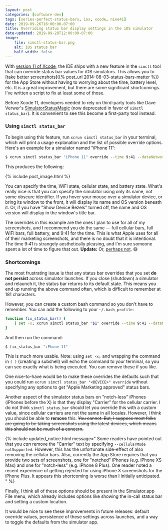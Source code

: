 ```yaml
---
layout: post
categories: [software-dev]
tags: [series-perfect-status-bars, ios, xcode, nine41]
date: 2019-09-26T16:00:00-07:00
title: Overriding status bar display settings in the iOS simulator
date-updated: 2019-09-28T12:00:00-07:00
image:
    file: simctl-status-bar.png
    alt: iOS status bar
    half_width: false
---
```


With [version 11 of Xcode](https://developer.apple.com/documentation/xcode_release_notes/xcode_11_release_notes), the IDE ships with a new feature in the `simctl` tool that can override status bar values for iOS simulators. This allows you to [take better screenshots]({% post_url 2014-08-03-status-bars-matter %}) for the App Store without having to worrying about the time, battery level, etc. It is a great improvement, but there are some significant shortcomings. I've written a script to fix at least some of those.

<!--excerpt-->

Before Xcode 11, developers needed to rely on third-party tools like Dave Verwer's [SimulatorStatusMagic](https://github.com/shinydevelopment/SimulatorStatusMagic) (now deprecated in favor of `simctl status_bar`). It is convenient to see this become a first-party tool instead.

### Using `simctl status_bar`

To begin using this feature, run `xcrun simctl status_bar` in your terminal, which will print a usage explanation and the list of possible override options. Here's an example for a simulator named "iPhone 11":

```bash
$ xcrun simctl status_bar "iPhone 11" override --time 9:41 --dataNetwork wifi --wifiMode active --wifiBars 3 --cellularMode active --cellularBars 4 --batteryState charged --batteryLevel 100
```

This produces the following:

{% include post_image.html %}

You can specify the time, WiFi state, cellular state, and battery state. What's really nice is that you can specify the simulator using only its name, not some obscure identifier. If you hover your mouse over a simulator device, or bring its window to the front, it will display its name and OS version beneath it. Or, if you have "Show Device Bezels" turned off, the name and OS version will display in the window's title bar.

The overrides in this example are the ones I plan to use for all of my screenshots, and I recommend you do the same &mdash; full cellular bars, full WiFi bars, full battery, and 9:41 for the time. This is what Apple uses for all of their marketing screenshots, and there is no doubt that it is intentional. The time 9:41 is strangely aesthetically pleasing, and I'm sure someone spent a lot of time to figure that out. **Update:** Or, [perhaps not](https://www.engadget.com/2014/04/14/why-9-41-am-is-the-always-the-time-displayed-on-iphones-and-ipad/). 😄

### Shortcomings

The most frustrating issue is that any status bar overrides that you set **do not persist** across simulator launches. If you close (shutdown) a simulator and relaunch it, the status bar returns to its default state. This means you end up running the above command often, which is difficult to remember at 181 characters.

However, you can create a custom bash command so you don't have to remember. You can add the following to your `~/.bash_profile`:

```bash
function fix_status_bar() {
    ( set -x; xcrun simctl status_bar "$1" override --time 9:41 --dataNetwork wifi --wifiMode active --wifiBars 3 --cellularMode active --cellularBars 4 --batteryState charged --batteryLevel 100 )
}
```

And then run the command:

```bash
$ fix_status_bar "iPhone 11"
```

This is much more usable. Note: using `set -x;` and wrapping the command in `( )` (creating a subshell) will echo the command to your terminal, so you can see exactly what is being executed. You can remove these if you like.

One nice-to-have would be to make these overrides the defaults such that you could run `xcrun simctl status_bar "<DEVICE>" override` without specifying any options to get "Apple Marketing approved" status bars.

Another aspect of the simulator status bars on "notch-less" iPhones (iPhones before the X) is that they display "Carrier" for the cellular carrier. I do not think `simctl status_bar` should let you override this with a custom value, since cellular carriers are not the same in all locales. However, I think you should be able to **remove** this. ~~You cannot. But, I suppose most folks are going to be taking screenshots using the latest devices, which means this should not be much of a concern.~~

{% include updated_notice.html
message="
Some readers have pointed out that you *can* remove the \"Carrier\" text by specifying `--cellularMode notSupported`. However, this has the unfortunate side-effect of also removing the cellular bars. Also, currently the App Store requires that you provide two sets of screenshots, one for \"notched\" iPhones (e.g. iPhone XS Max) and one for \"notch-less\" (e.g. iPhone 8 Plus). One reader noted a recent experience of getting rejected for using iPhone X screenshots for the iPhone Plus. It appears this shortcoming is worse than I initially anticipated.
" %}

Finally, I think all of these options should be present in the Simulator.app File menu, which already includes options like showing the in-call status bar and setting a custom location.

It would be nice to see these improvements in future releases: default override values, persistence of these settings across launches, and a way to toggle the defaults from the simulator app.

